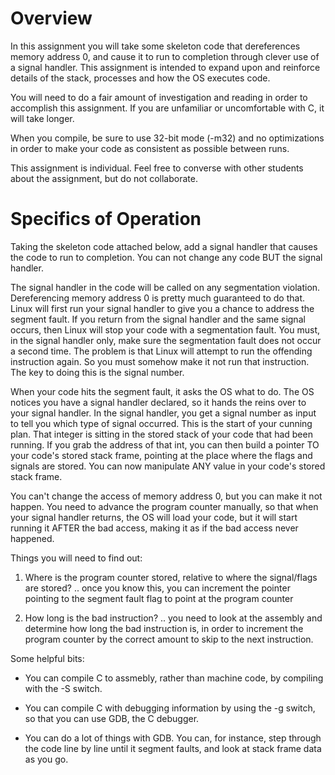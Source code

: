 # Overview
In this assignment you will take some skeleton code that dereferences memory address 0, and cause it to run to completion through clever use of a signal handler. This assignment is intended to expand upon and reinforce details of the stack, processes and how the OS executes code.

You will need to do a fair amount of investigation and reading in order to accomplish this assignment. If you are unfamiliar or uncomfortable with C, it will take longer.

When you compile, be sure to use 32-bit mode (-m32) and no optimizations in order to make your code as consistent as possible between runs.

This assignment is individual. Feel free to converse with other students about the assignment, but do not collaborate.


# Specifics of Operation

Taking the skeleton code attached below, add a signal handler that causes the code to run to completion. You can not change any code BUT the signal handler.

The signal handler in the code will be called on any segmentation violation. Dereferencing memory address 0 is pretty much guaranteed to do that. Linux will first run your signal handler to give you a chance to address the segment fault. If you return from the signal handler and the same signal occurs, then Linux will stop your code with a segmentation fault. You must, in the signal handler only, make sure the segmentation fault does not occur a second time. The problem is that Linux will attempt to run the offending instruction again. So you must somehow make it not run that instruction. The key to doing this is the signal number.

When your code hits the segment fault, it asks the OS what to do. The OS notices you have a signal handler declared, so it hands the reins over to your signal handler. In the signal handler, you get a signal number as input to tell you which type of signal occurred. This is the start of your cunning plan. That integer is sitting in the stored stack of your code that had been running. If you grab the address of that int, you can then build a pointer TO your code's stored stack frame, pointing at the place where the flags and signals are stored. You can now manipulate ANY value in your code's stored stack frame.

You can't change the access of memory address 0, but you can make it not happen. You need to advance the program counter manually, so that when your signal handler returns, the OS will load your code, but it will start running it AFTER the bad access, making it as if the bad access never happened.


Things you will need to find out:
1. Where is the program counter stored, relative to where the signal/flags are stored?
.. once you know this, you can increment the pointer pointing to the segment fault flag to point at the program counter

2. How long is the bad instruction?
.. you need to look at the assembly and determine how long the bad instruction is, in order to increment the program counter by the correct amount to skip to the next instruction.

Some helpful bits:
* You can compile C to assmebly, rather than machine code, by compiling with the -S switch.

* You can compile C with debugging information by using the -g switch, so that you can use GDB, the C debugger.

* You can do a lot of things with GDB. You can, for instance, step through the code line by line until it segment faults, and look at stack frame data as you go.
